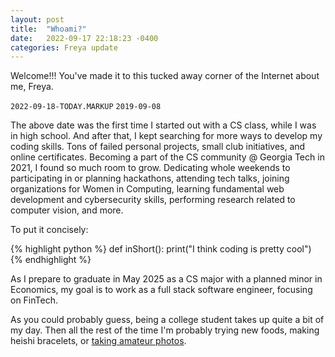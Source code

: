 ```yaml
---
layout: post
title:  "Whoami?"
date:   2022-09-17 22:18:23 -0400
categories: Freya update
---
```


Welcome!!! You've made it to this tucked away corner of the Internet about me, Freya.

`2022-09-18-TODAY.MARKUP`
`2019-09-08`

The above date was the first time I started out with a CS class, while I was in high school. And after that, I kept searching for more ways to develop my coding skills. Tons of failed personal projects, small club initiatives, and online certificates. Becoming a part of the CS community @ Georgia Tech in 2021, I found so much room to grow. Dedicating whole weekends to participating in or planning hackathons, attending tech talks, joining organizations for Women in Computing, learning fundamental web development and cybersecurity skills, performing research related to computer vision, and more.

To put it concisely:

{% highlight python %}
def inShort():
  print("I think coding is pretty cool")
{% endhighlight %}

As I prepare to graduate in May 2025 as a CS major with a planned minor in Economics, my goal is to work as a full stack software engineer, focusing on FinTech. 

As you could probably guess, being a college student takes up quite a bit of my day. Then all the rest of the time I'm probably trying new foods, making heishi bracelets, or [taking amateur photos][vsco-link].

[vsco-link]: vsco.co/freyanair
